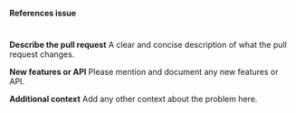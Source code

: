**References issue**
#

**Describe the pull request**
A clear and concise description of what the pull request changes.

**New features or API**
Please mention and document any new features or API.

**Additional context**
Add any other context about the problem here.
